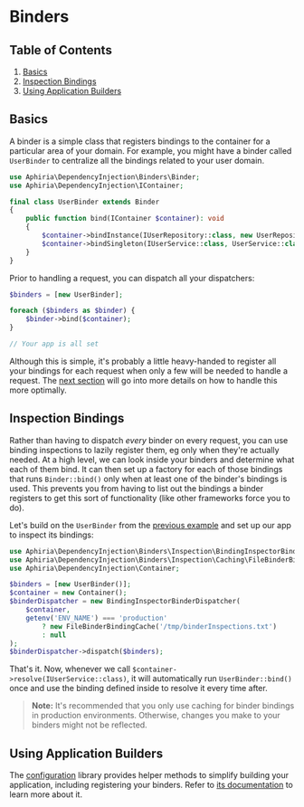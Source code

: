 <h1 id="doc-title">Binders</h1>

<nav class="toc-nav" markdown="1">

<div class="toc-nav-contents" markdown="1">

<h2 id="table-of-contents">Table of Contents</h2>

1. [Basics](#basics)
2. [Inspection Bindings](#inspection-bindings)
3. [Using Application Builders](#using-application-builders)

</div>

</nav>

<h2 id="basics">Basics</h2>

A binder is a simple class that registers bindings to the container for a particular area of your domain.  For example, you might have a binder called `UserBinder` to centralize all the bindings related to your user domain.

```php
use Aphiria\DependencyInjection\Binders\Binder;
use Aphiria\DependencyInjection\IContainer;

final class UserBinder extends Binder
{
    public function bind(IContainer $container): void
    {
        $container->bindInstance(IUserRepository::class, new UserRepository());
        $container->bindSingleton(IUserService::class, UserService::class);
    }
}
```

Prior to handling a request, you can dispatch all your dispatchers:

```php
$binders = [new UserBinder];

foreach ($binders as $binder) {
    $binder->bind($container);
}

// Your app is all set
```

Although this is simple, it's probably a little heavy-handed to register all your bindings for each request when only a few will be needed to handle a request.  The [next section](#inspection-bindings) will go into more details on how to handle this more optimally.

<h2 id="inspection-bindings">Inspection Bindings</h2>

Rather than having to dispatch _every_ binder on every request, you can use binding inspections to lazily register them, eg only when they're actually needed.  At a high level, we can look inside your binders and determine what each of them bind.  It can then set up a factory for each of those bindings that runs `Binder::bind()` only when at least one of the binder's bindings is used.  This prevents you from having to list out the bindings a binder registers to get this sort of functionality (like other frameworks force you to do).

Let's build on the `UserBinder` from the [previous example](#basics) and set up our app to inspect its bindings:

```php
use Aphiria\DependencyInjection\Binders\Inspection\BindingInspectorBinderDispatcher;
use Aphiria\DependencyInjection\Binders\Inspection\Caching\FileBinderBindingCache;
use Aphiria\DependencyInjection\Container;

$binders = [new UserBinder()];
$container = new Container();
$binderDispatcher = new BindingInspectorBinderDispatcher(
    $container,
    getenv('ENV_NAME') === 'production'
        ? new FileBinderBindingCache('/tmp/binderInspections.txt')
        : null
);
$binderDispatcher->dispatch($binders);
```

That's it.  Now, whenever we call `$container->resolve(IUserService::class)`, it will automatically run `UserBinder::bind()` once and use the binding defined inside to resolve it every time after.

> **Note:** It's recommended that you only use caching for binder bindings in production environments.  Otherwise, changes you make to your binders might not be reflected.

<h2 id="using-application-builders">Using Application Builders</h2>

The [configuration](application-builders.md) library provides helper methods to simplify building your application, including registering your binders.  Refer to [its documentation](application-builders.md#configuring-binders) to learn more about it.
